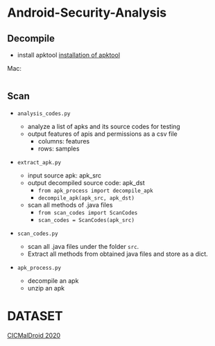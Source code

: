 # Android-Security-Analysis

## Decompile
- install apktool
[installation of apktool](https://stackoverflow.com/questions/34336338/apktool-command-not-found-error)

Mac: 
```

```


## Scan


* `analysis_codes.py`
    * analyze a list of apks and its source codes for testing
    * output features of apis and permissions as a csv file
        * columns: features
        * rows: samples

* `extract_apk.py`
    * input source apk: apk_src
    * output decompiled source code: apk_dst
        * `from apk_process import decompile_apk`
        * `decompile_apk(apk_src, apk_dst)`
    * scan all methods of .java files
        * `from scan_codes import ScanCodes`
        * `scan_codes = ScanCodes(apk_src)`

* `scan_codes.py` 
    * scan all .java files under the folder `src`.
    * Extract all methods from obtained java files and store as a dict.

* `apk_process.py`
    * decompile an apk
    * unzip an apk




# DATASET
[CICMalDroid 2020](https://www.unb.ca/cic/datasets/maldroid-2020.html)